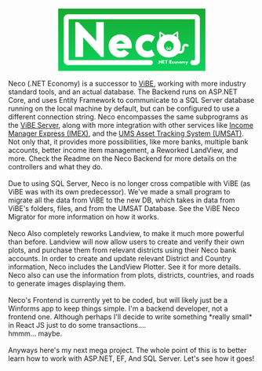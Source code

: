 <p align="center">
  <img src="https://raw.githubusercontent.com/igtampe/Neco/master/Images/NecoCard.png" width="300"/>
</p>
Neco (.NET Economy) is a successor to <a href="https://github.com/igtampe/ViBE">ViBE</a>, working with more industry standard tools, and an actual database. The Backend runs on ASP.NET Core, and uses Entity Framework to communicate to a SQL Server database running on the local machine by default, but can be configured to use a different connection string. Neco encompasses the same subprograms as the <a href="https://github.com/igtampe/VibeServer">ViBE Server</a>, along with more integration with other services like <a href="https://github.com/igtampe/Imex">Income Manager Express (IMEX)</a>, and the <a href="https://github.com/igtampe/UMSAssetTrack">UMS Asset Tracking System (UMSAT)</a>. Not only that, it provides more possibilities, like more banks, multiple bank accounts, better income item management, a Reworked LandView, and more. Check the Readme on the Neco Backend for more details on the controllers and what they do.<br>
<br>
Due to using SQL Server, Neco is no longer cross compatible with ViBE (as ViBE was with its own predecessor). We've made a small program to migrate all the data from ViBE to the new DB, which takes in data from ViBE's folders, files, and from the UMSAT Database. See the ViBE Neco Migrator for more information on how it works.<br>
<br>
Neco Also completely reworks Landview, to make it much more powerful than before. Landview will now allow users to create and verify their own plots, and purchase them from relevant districts using their Neco bank accounts. In order to create and update relevant District and Country information, Neco includes the LandView Plotter. See it for more details. Neco also can use the information from plots, districts, countries, and roads to generate images displaying them.<br>
<br>
Neco's Frontend is currently yet to be coded, but will likely just be a Winforms app to keep things simple. I'm a backend developer, not a frontend one. Although perhaps I'll decide to write something *really small* in React JS just to do some transactions....
<br>
hmmm... maybe.<br>
<br>
Anyways here's my next mega project. The whole point of this is to better learn how to work with ASP.NET, EF, And SQL Server. Let's see how it goes!
